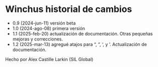 # Winchus historial de cambios


* 0.9 (2024-jun-11) versión beta
* 1.0 (2024-ago-08) primera versión
* 1.1 (2025-feb-20) actualización de documentación. Otras pequeñas mejoras y correcciones. 
* 1.2 (2025-mar-13) agregué atajos para “, ”, ‘, y ’. Actualización de documentación. 

Hecho por Alex Castille Larkin (SIL Global)
